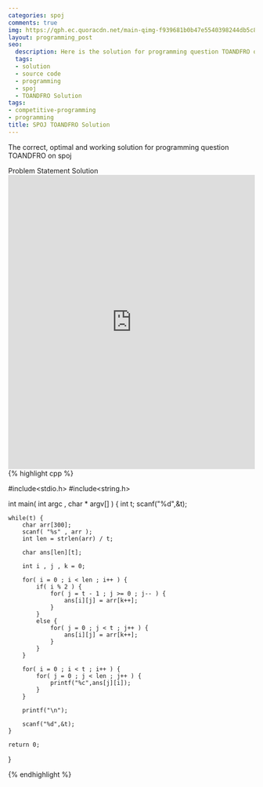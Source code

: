 ```yaml
---
categories: spoj
comments: true
img: https://qph.ec.quoracdn.net/main-qimg-f939681b0b47e5540398244db5c8966f?convert_to_webp=true
layout: programming_post
seo:
  description: Here is the solution for programming question TOANDFRO on spoj
  tags:
  - solution
  - source code
  - programming
  - spoj
  - TOANDFRO Solution
tags:
- competitive-programming
- programming
title: SPOJ TOANDFRO Solution
---
```

The correct, optimal and working solution for programming question TOANDFRO on spoj

<div class="ui secondary pointing large menu">
  <a class="grey item" data-tab="problem-statement">
    Problem Statement
  </a>
  <a class="active item grey" data-tab="solution">
    Solution
  </a>
</div>
<div class="ui bottom attached tab" data-tab="problem-statement">
    <iframe src="http://www.spoj.com/problems/TOANDFRO/" width="100%" height="600px" style="overflow: scroll; border: none;"></iframe>
</div>
<div class="ui bottom attached active tab" data-tab="solution">
{% highlight cpp %}

#include<stdio.h>
#include<string.h>

int main( int argc , char * argv[] ) {
	int t;
	scanf("%d",&t);

	while(t) {
		char arr[300];
		scanf( "%s" , arr );
		int len = strlen(arr) / t;

		char ans[len][t];

		int i , j , k = 0;

		for( i = 0 ; i < len ; i++ ) {
			if( i % 2 ) {
				for( j = t - 1 ; j >= 0 ; j-- ) {
					ans[i][j] = arr[k++];
				}
			}
			else {
				for( j = 0 ; j < t ; j++ ) {
					ans[i][j] = arr[k++];
				}
			}
		}

		for( i = 0 ; i < t ; i++ ) {
			for( j = 0 ; j < len ; j++ ) {
				printf("%c",ans[j][i]);
			}
		}

		printf("\n");

		scanf("%d",&t);
	}

	return 0;

}


{% endhighlight %}
</div>
